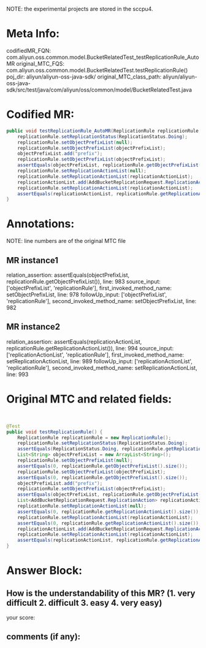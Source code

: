 NOTE: the experimental projects are stored in the sccpu4.

# Meta Info:
codifiedMR_FQN:
com.aliyun.oss.common.model.BucketRelatedTest_testReplicationRule_AutoMR
original_MTC_FQS:
com.aliyun.oss.common.model.BucketRelatedTest.testReplicationRule()
poj_dir:
aliyun/aliyun-oss-java-sdk/
original_MTC_class_path:
aliyun/aliyun-oss-java-sdk/src/test/java/com/aliyun/oss/common/model/BucketRelatedTest.java

# Codified MR:
```java
public void testReplicationRule_AutoMR(ReplicationRule replicationRule, List<String> objectPrefixList, List<AddBucketReplicationRequest.ReplicationAction> replicationActionList) {
    replicationRule.setReplicationStatus(ReplicationStatus.Doing);
    replicationRule.setObjectPrefixList(null);
    replicationRule.setObjectPrefixList(objectPrefixList);
    objectPrefixList.add("prefix");
    replicationRule.setObjectPrefixList(objectPrefixList);
    assertEquals(objectPrefixList, replicationRule.getObjectPrefixList());
    replicationRule.setReplicationActionList(null);
    replicationRule.setReplicationActionList(replicationActionList);
    replicationActionList.add(AddBucketReplicationRequest.ReplicationAction.ALL);
    replicationRule.setReplicationActionList(replicationActionList);
    assertEquals(replicationActionList, replicationRule.getReplicationActionList());
}
```

# Annotations:
NOTE: line numbers are of the original MTC file
## MR instance1
relation_assertion: assertEquals(objectPrefixList, replicationRule.getObjectPrefixList()), line: 983 
source_input: ['objectPrefixList', 'replicationRule'], first_invoked_method_name: setObjectPrefixList, line: 978 
followUp_input: ['objectPrefixList', 'replicationRule'], second_invoked_method_name: setObjectPrefixList, line: 982 
## MR instance2
relation_assertion: assertEquals(replicationActionList, replicationRule.getReplicationActionList()), line: 994 
source_input: ['replicationActionList', 'replicationRule'], first_invoked_method_name: setReplicationActionList, line: 989 
followUp_input: ['replicationActionList', 'replicationRule'], second_invoked_method_name: setReplicationActionList, line: 993 


# Original MTC and related fields:
```java


@Test
public void testReplicationRule() {
    ReplicationRule replicationRule = new ReplicationRule();
    replicationRule.setReplicationStatus(ReplicationStatus.Doing);
    assertEquals(ReplicationStatus.Doing, replicationRule.getReplicationStatus());
    List<String> objectPrefixList = new ArrayList<String>();
    replicationRule.setObjectPrefixList(null);
    assertEquals(0, replicationRule.getObjectPrefixList().size());
    replicationRule.setObjectPrefixList(objectPrefixList);
    assertEquals(0, replicationRule.getObjectPrefixList().size());
    objectPrefixList.add("prefix");
    replicationRule.setObjectPrefixList(objectPrefixList);
    assertEquals(objectPrefixList, replicationRule.getObjectPrefixList());
    List<AddBucketReplicationRequest.ReplicationAction> replicationActionList = new ArrayList<AddBucketReplicationRequest.ReplicationAction>();
    replicationRule.setReplicationActionList(null);
    assertEquals(0, replicationRule.getReplicationActionList().size());
    replicationRule.setReplicationActionList(replicationActionList);
    assertEquals(0, replicationRule.getReplicationActionList().size());
    replicationActionList.add(AddBucketReplicationRequest.ReplicationAction.ALL);
    replicationRule.setReplicationActionList(replicationActionList);
    assertEquals(replicationActionList, replicationRule.getReplicationActionList());
}

```


# Answer Block: 
## How is the understandability of this MR? (1. very difficult 2. difficult 3. easy 4. very easy)
your score: 
## comments (if any): 
```txt

```